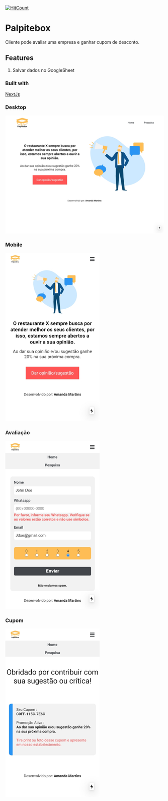 [![HitCount](http://hits.dwyl.com/mandimartins/palpitebox.svg)](http://hits.dwyl.com/mandimartins/palpitebox)

# Palpitebox

Cliente pode avaliar uma empresa e ganhar cupom de desconto.

## Features

1. Salvar dados no GoogleSheet

### Built with
[NextJs](https://nextjs.org/)

### Desktop
<img src="/desktop.jpg" width="900">

### Mobile
<img src="/mobile.jpg" width="300" >

### Avaliação
<img src="/mobile_validacao.jpg" width="300">

### Cupom
<img src="/mobile_cupom.jpg" width="300">
